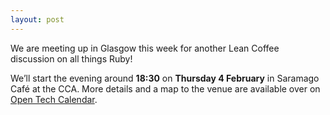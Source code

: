 ```yaml
---
layout: post
---
```


We are meeting up in Glasgow this week for another Lean Coffee discussion on all
things Ruby!

We’ll start the evening around **18:30** on **Thursday 4 February** in Saramago
Café at the CCA.  More details and a map to the venue are available over on
[Open Tech Calendar](https://opentechcalendar.co.uk/event/3615-glasgow-ruby-group).
